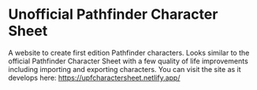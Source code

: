 # Unofficial Pathfinder Character Sheet
A website to create first edition Pathfinder characters. Looks similar to the
official Pathfinder Character Sheet with a few quality of life improvements
including importing and exporting characters. You can visit the site as it
develops here: https://upfcharactersheet.netlify.app/
